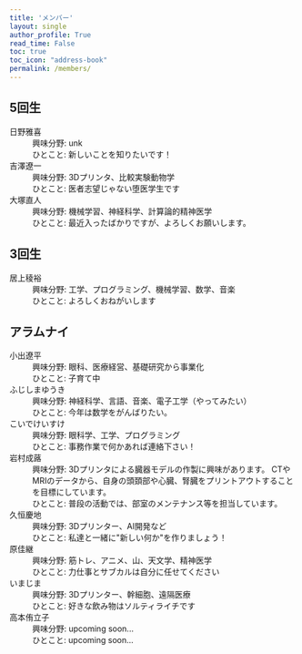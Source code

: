 ```yaml
---
title: 'メンバー'
layout: single
author_profile: True
read_time: False
toc: true
toc_icon: "address-book"
permalink: /members/
---
```

## 5回生
<dl>
<!---<dt><img src="/assets/images/members/hino.png"  alt="..." /></dt>--->
<dt>日野雅喜</dt>
<dd>興味分野: unk</dd>
<dd>ひとこと: 新しいことを知りたいです！</dd>

<dt>吉澤遼一</dt>
<dd>興味分野: 3Dプリンタ、比較実験動物学</dd>
<dd>ひとこと: 医者志望じゃない堕医学生です</dd>
  
<dt>大塚直人</dt>
<dd>興味分野: 機械学習、神経科学、計算論的精神医学</dd>
<dd>ひとこと: 最近入ったばかりですが、よろしくお願いします。</dd>
</dl>


## 3回生
<dl>
<!---<dt><img src="/assets/images/members/ikami.png"  alt="..." /></dt>--->
<dt>居上稜裕</dt>
<dd>興味分野: 工学、プログラミング、機械学習、数学、音楽</dd>
<dd>ひとこと: よろしくおねがいします</dd>
</dl>


## アラムナイ
<dl>
<dt>小出遼平</dt>
<dd>興味分野: 眼科、医療経営、基礎研究から事業化</dd>
<dd>ひとこと: 子育て中</dd>

<dt>ふじしまゆうき</dt>
<dd>興味分野: 神経科学、言語、音楽、電子工学（やってみたい）</dd>
<dd>ひとこと: 今年は数学をがんばりたい。</dd>

<dt>こいでけいすけ</dt>
<dd>興味分野: 眼科学、工学、プログラミング</dd>
<dd>ひとこと: 事務作業で何かあれば連絡下さい！</dd>

<dt>岩村成蕗</dt>
<dd>興味分野: 3Dプリンタによる臓器モデルの作製に興味があります。 CTやMRIのデータから、自身の頭頚部や心臓、腎臓をプリントアウトすることを目標にしています。</dd>
<dd>ひとこと: 普段の活動では、部室のメンテナンス等を担当しています。</dd>

<dt>久恒慶地</dt>
<dd>興味分野: 3Dプリンター、AI開発など</dd>
<dd>ひとこと: 私達と一緒に"新しい何か"を作りましょう！</dd>

<dt>原佳継</dt>
<dd>興味分野: 筋トレ、アニメ、山、天文学、精神医学</dd>
<dd>ひとこと: 力仕事とサブカルは自分に任せてください</dd>

<dt>いまじま</dt>
<dd>興味分野: 3Dプリンター、幹細胞、遠隔医療</dd>
<dd>ひとこと: 好きな飲み物はソルティライチです</dd>

<dt>高本侑立子</dt>
<dd>興味分野: upcoming soon...</dd>
<dd>ひとこと: upcoming soon...</dd>
</dl>


